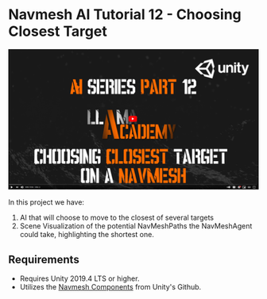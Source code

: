 # Navmesh AI Tutorial 12 - Choosing Closest Target 
[![Youtube Tutorial](./Video%20Screenshot.png)](https://youtu.be/BFT8Fa4ZsMk&ref=github)

In this project we have:
1. AI that will choose to move to the closest of several targets
2. Scene Visualization of the potential NavMeshPaths the NavMeshAgent could take, highlighting the shortest one.

## Requirements
* Requires Unity 2019.4 LTS or higher. 
* Utilizes the [Navmesh Components](https://github.com/Unity-Technologies/NavMeshComponents) from Unity's Github.
